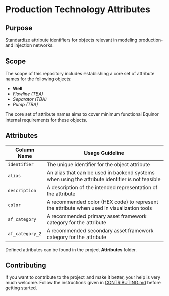 # Production Technology Attributes

## Purpose
Standardize attribute identifiers for objects relevant in modeling production- and injection networks.

## Scope
The scope of this repository includes establishing a core set of attribute names for the following objects:
* **Well**
* *Flowline (TBA)*
* *Separator (TBA)*
* *Pump (TBA)*

The core set of attribute names aims to cover minimum functional Equinor internal requirements for these objects.

## Attributes
| Column Name | Usage Guideline |
|-------------|-----------------|
| `identifier` | The unique identifier for the object attribute |
| `alias` | An alias that can be used in backend systems when using the attribute identifier is not feasible |
| `description` | A description of the intended representation of the attribute |
| `color` | A recommended color (HEX code) to represent the attribute when used in visualization tools |
| `af_category` | A recommended primary asset framework category for the attribute |
| `af_category_2` | A recommended secondary asset framework category for the attribute |

Defined attributes can be found in the project **Attributes** folder.

## Contributing
If you want to contribute to the project and make it better, your help
is very much welcome. Follow the instructions given in [CONTRIBUTING.md](CONTRIBUTING.md) before getting started.